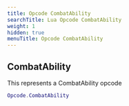 ```yaml
---
title: Opcode CombatAbility
searchTitle: Lua Opcode CombatAbility
weight: 1
hidden: true
menuTitle: Opcode CombatAbility
---
```

## CombatAbility

This represents a CombatAbility opcode
```lua
Opcode.CombatAbility
```